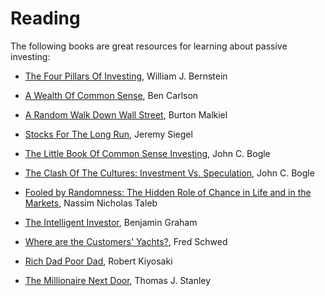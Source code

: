 # Reading

The following books are great resources for learning about passive investing:

* [The Four Pillars Of Investing](https://www.google.ca/books/edition/The_Four_Pillars_of_Investing/cb6_SJN09qoC?hl=en&gbpv=0), William J. Bernstein

* [A Wealth Of Common Sense](https://www.google.ca/books/edition/A_Wealth_of_Common_Sense/XHxXCQAAQBAJ?hl=en&gbpv=0), Ben Carlson

* [A Random Walk Down Wall Street](https://www.google.ca/books/edition/A_Random_Walk_Down_Wall_Street_The_Time/24xgDwAAQBAJ?hl=en&gbpv=0), Burton Malkiel

* [Stocks For The Long Run](https://www.google.ca/books/edition/Stocks_for_the_Long_Run_5_E_The_Definiti/ep01An7hCDUC?hl=en&gbpv=0), Jeremy Siegel

* [The Little Book Of Common Sense Investing](https://www.google.ca/books/edition/The_Little_Book_of_Common_Sense_Investin/Vrg1DwAAQBAJ?hl=en&gbpv=0), John C. Bogle

* [The Clash Of The Cultures: Investment Vs. Speculation](https://www.google.ca/books/edition/The_Clash_of_the_Cultures/9c4ongEACAAJ?hl=en&gbpv=0), John C. Bogle

* [Fooled by Randomness: The Hidden Role of Chance in Life and in the Markets](https://www.google.ca/books/edition/Fooled_by_Randomness/cQNwDwAAQBAJ?hl=en&gbpv=0), Nassim Nicholas Taleb

* [The Intelligent Investor](https://www.google.ca/books/edition/The_Intelligent_Investor_Rev_Ed/-NdcCSt8t_YC?hl=en&gbpv=0), Benjamin Graham

* [Where are the Customers' Yachts?](https://www.google.ca/books/edition/Where_Are_the_Customers_Yachts/mZqGPwAACAAJ?hl=en&gbpv=0), Fred Schwed

* [Rich Dad Poor Dad](https://www.google.ca/books/edition/Rich_Dad_Poor_Dad/hXAiDAAAQBAJ?hl=en&gbpv=0), Robert Kiyosaki

* [The Millionaire Next Door](https://www.google.ca/books/edition/The_Millionaire_Next_Door/qRMqB2BSJr4C?hl=en&gbpv=0), Thomas J. Stanley




